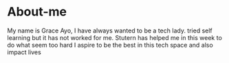 # About-me
My name is Grace Ayo, I have always wanted to be a tech lady. tried self learning but it has not worked for me.
Stutern has helped me in this week to do what seem too hard
I aspire to be the best in this tech space and also impact lives
